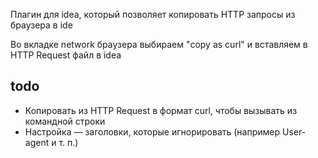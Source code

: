 Плагин для idea, который позволяет копировать HTTP запросы из
браузера в ide

Во вкладке network браузера выбираем "copy as curl" и вставляем
в HTTP Request файл в idea

## todo
* Копировать из HTTP Request в формат curl, чтобы вызывать
  из командной строки
* Настройка — заголовки, которые игнорировать (например User-agent и т. п.)
